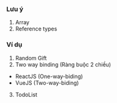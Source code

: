 ### Lưu ý

1. Array
2. Reference types

### Ví dụ

1. Random Gift
2. Two way binding (Ràng buộc 2 chiều)

- ReactJS (One-way-biding)
- VueJS (Two-way-biding)

3. TodoList
